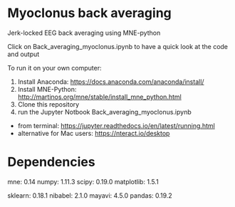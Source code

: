 # Myoclonus back averaging
Jerk-locked EEG back averaging using MNE-python

Click on Back_averaging_myoclonus.ipynb to have a quick look at the code and output

To run it on your own computer: 
1. Install Anaconda: https://docs.anaconda.com/anaconda/install/
2. Install MNE-Python: http://martinos.org/mne/stable/install_mne_python.html 
3. Clone this repository
4. run the Jupyter Notbook Back_averaging_myoclonus.ipynb
  - from terminal: https://jupyter.readthedocs.io/en/latest/running.html
  - alternative for Mac users: https://nteract.io/desktop

# Dependencies
mne:           0.14
numpy:         1.11.3
scipy:         0.19.0
matplotlib:    1.5.1

sklearn:       0.18.1
nibabel:       2.1.0
mayavi:        4.5.0
pandas:        0.19.2
